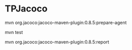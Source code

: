 # TPJacoco

mvn org.jacoco:jacoco-maven-plugin:0.8.5:prepare-agent

mvn test

mvn org.jacoco:jacoco-maven-plugin:0.8.5:report
